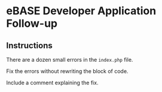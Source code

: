 # eBASE Developer Application Follow-up

## Instructions

There are a dozen small errors in the `index.php` file.

Fix the errors without rewriting the block of code.

Include a comment explaining the fix.
